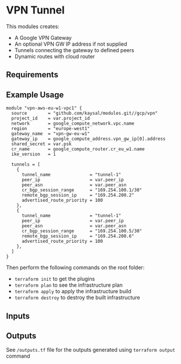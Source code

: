 # VPN Tunnel

This modules creates:
- A Google VPN Gateway
- An optional VPN GW IP address if not supplied
- Tunnels connecting the gateway to defined peers
- Dynamic routes with cloud router

## Requirements

## Example Usage

```hcl
module "vpn-aws-eu-w1-vpc1" {
  source        = "github.com/kaysal/modules.git//gcp/vpn"
  project_id    = var.project_id
  network       = google_compute_network.vpc.name
  region        = "europe-west1"
  gateway_name  = "vpn-gw-eu-w1"
  gateway_ip    = google_compute_address.vpn_gw_ip[0].address
  shared_secret = var.psk
  cr_name       = google_compute_router.cr_eu_w1.name
  ike_version   = 1

  tunnels = [
    {
      tunnel_name               = "tunnel-1"
      peer_ip                   = var.peer_ip
      peer_asn                  = var.peer_asn
      cr_bgp_session_range      = "169.254.100.1/30"
      remote_bgp_session_ip     = "169.254.200.2"
      advertised_route_priority = 100
    },
    {
      tunnel_name               = "tunnel-1"
      peer_ip                   = var.peer_ip
      peer_asn                  = var.peer_asn
      cr_bgp_session_range      = "169.254.100.5/30"
      remote_bgp_session_ip     = "169.254.200.6"
      advertised_route_priority = 100
    },
  ]
}
```

Then perform the following commands on the root folder:

- `terraform init` to get the plugins
- `terraform plan` to see the infrastructure plan
- `terraform apply` to apply the infrastructure build
- `terraform destroy` to destroy the built infrastructure

## Inputs


## Outputs
See `/outputs.tf` file for the outputs generated using `terraform output` command
